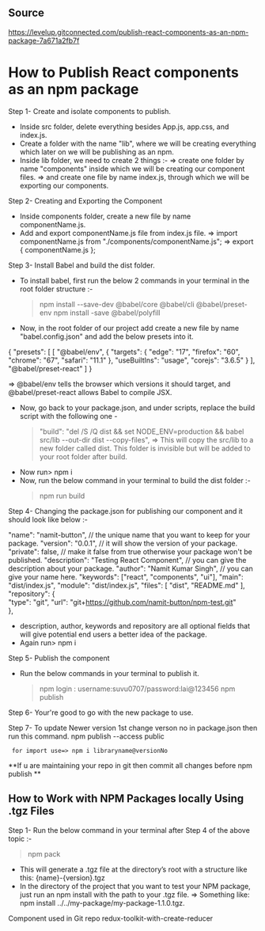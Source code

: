 ## Source

https://levelup.gitconnected.com/publish-react-components-as-an-npm-package-7a671a2fb7f

# How to Publish React components as an npm package

Step 1- Create and isolate components to publish.

- Inside src folder, delete everything besides App.js, app.css, and index.js.
- Create a folder with the name "lib", where we will be creating everything which later on we will be publishing as an npm.
- Inside lib folder, we need to create 2 things :-
  => create one folder by name "components" inside which we will be creating our component files.
  => and create one file by name index.js, through which we will be exporting our components.

Step 2- Creating and Exporting the Component

- Inside components folder, create a new file by name componentName.js.
- Add and export componentName.js file from index.js file.
  => import componentName.js from "./components/componentName.js";
  => export { componentName.js };

Step 3- Install Babel and build the dist folder.

- To install babel, first run the below 2 commands in your terminal in the root folder structure :-
  > npm install --save-dev @babel/core @babel/cli @babel/preset-env
  > npm install -save @babel/polyfill
- Now, in the root folder of our project add create a new file by name "babel.config.json" and add the below presets into it.

{
"presets": [
[
"@babel/env",
{
"targets": {
"edge": "17",
"firefox": "60",
"chrome": "67",
"safari": "11.1"
},
"useBuiltIns": "usage",
"corejs": "3.6.5"
}
],
"@babel/preset-react"
]
}

=> @babel/env tells the browser which versions it should target, and @babel/preset-react allows Babel to compile JSX.

- Now, go back to your package.json, and under scripts, replace the build script with the following one -
  > "build": "del /S /Q dist && set NODE_ENV=production && babel src/lib --out-dir dist --copy-files",
  > => This will copy the src/lib to a new folder called dist. This folder is invisible but will be added to your root folder after build.
- Now run> npm i
- Now, run the below command in your terminal to build the dist folder :-
  > npm run build

Step 4- Changing the package.json for publishing our component and it should look like below :-

"name": "namit-button", // the unique name that you want to keep for your package.
"version": "0.0.1", // it will show the version of your package.
"private": false, // make it false from true otherwise your package won't be published.
"description": "Testing React Component", // you can give the description about your package.
"author": "Namit Kumar Singh", // you can give your name here.
"keywords": ["react", "components", "ui"],
"main": "dist/index.js",
"module": "dist/index.js",
"files": [ "dist", "README.md" ],
"repository": {                                
"type": "git",
"url": "git+https://github.com/namit-button/npm-test.git"   
},

- description, author, keywords and repository are all optional fields that will give potential end users a better idea of the package.
- Again run> npm i

Step 5- Publish the component

- Run the below commands in your terminal to publish it.
  > npm login : username:suvu0707/password:lai@123456
  > npm publish

Step 6- Your're good to go with the new package to use.

Step 7- To update Newer version 1st change verson no in package.json then run this command.
     npm publish --access public

     for import use=> npm i libraryname@versionNo


**If u are maintaining your repo in git then commit all changes before npm publish **




## How to Work with NPM Packages locally Using .tgz Files

Step 1- Run the below command in your terminal after Step 4 of the above topic :-

> npm pack

- This will generate a .tgz file at the directory’s root with a structure like this: {name}-{version}.tgz
- In the directory of the project that you want to test your NPM package, just run an npm install with the path to your .tgz file.
  => Something like: npm install ../../my-package/my-package-1.1.0.tgz.



Component used in Git repo redux-toolkit-with-create-reducer